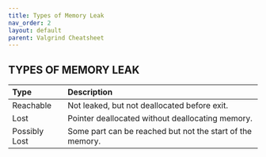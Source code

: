 ```yaml
---
title: Types of Memory Leak
nav_order: 2
layout: default
parent: Valgrind Cheatsheet
---
```


## **TYPES OF MEMORY LEAK**

| Type | Description |
| :--- | :---------- |
| Reachable     | Not leaked, but not deallocated before exit.              |
| Lost          | Pointer deallocated without deallocating memory.          |
| Possibly Lost | Some part can be reached but not the start of the memory. |